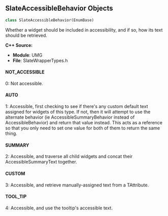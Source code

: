 ## SlateAccessibleBehavior Objects

```python
class SlateAccessibleBehavior(EnumBase)
```

Whether a widget should be included in accessibility, and if so, how its text should be retrieved.

**C++ Source:**

- **Module**: UMG
- **File**: SlateWrapperTypes.h

<a id="unreal.SlateAccessibleBehavior.NOT_ACCESSIBLE"></a>

#### NOT_ACCESSIBLE

0: Not accessible.

<a id="unreal.SlateAccessibleBehavior.AUTO"></a>

#### AUTO

1: Accessible, first checking to see if there's any custom default text assigned for widgets of this type.
If not, then it will attempt to use the alternate behavior (ie AccessibleSummaryBehavior instead of AccessibleBehavior)
and return that value instead. This acts as a reference so that you only need to set one value for both of them
to return the same thing.

<a id="unreal.SlateAccessibleBehavior.SUMMARY"></a>

#### SUMMARY

2: Accessible, and traverse all child widgets and concat their AccessibleSummaryText together.

<a id="unreal.SlateAccessibleBehavior.CUSTOM"></a>

#### CUSTOM

3: Accessible, and retrieve manually-assigned text from a TAttribute.

<a id="unreal.SlateAccessibleBehavior.TOOL_TIP"></a>

#### TOOL_TIP

4: Accessible, and use the tooltip's accessible text.

<a id="unreal.VirtualKeyboardType"></a>